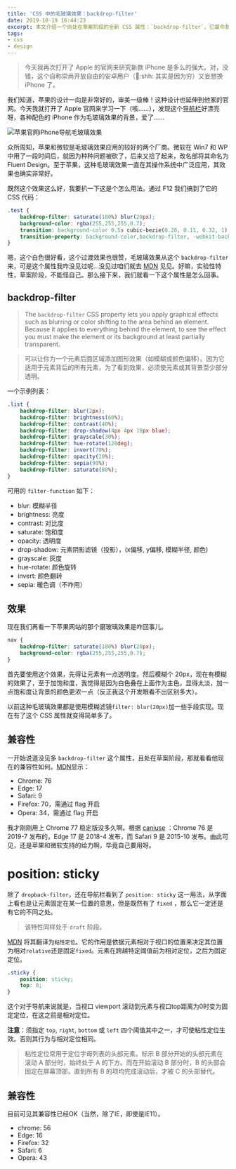 ```yaml
---
title: 'CSS 中的毛玻璃效果：backdrop-filter'
date: 2019-10-19 16:44:23
excerpt: 本文介绍一个尚处在草案阶段的全新 CSS 属性：`backdrop-filter`，它最令我心仪的应用就是毛玻璃效果。
tags:
- css
- design
---
```


> 今天我再次打开了 Apple 的官网来研究新款 iPhone 是多么的强大。对，没错，这个自称崇尚开放自由的安卓用户（🤫:shh: 其实是因为穷）又妄想换 iPhone 了。

我们知道，苹果的设计一向是非常好的，审美一级棒！这种设计也延伸到他家的官网。今天我就打开了 Apple 官网来学习一下（咳……），发现这个[导航栏](https://www.apple.com/cn/iphone-11/specs/)好漂亮呀，各种配色的 iPhone 作为毛玻璃效果的背景，爱了……

![苹果官网iPhone导航毛玻璃效果](/blog/images/iPhone-site-nav.png)

众所周知，苹果和微软是毛玻璃效果应用的较好的两个厂商。微软在 Win7 和 WP 中用了一段时间后，就因为种种问题被砍了，后来又拾了起来，改名部将其命名为 Fluent Design。至于苹果，这种毛玻璃效果一直在其操作系统中广泛应用，其效果也确实非常好。

既然这个效果这么好，我要扒一下这是个怎么用法。通过 F12 我们搞到了它的 CSS 代码：

```css
.test {
    backdrop-filter: saturate(180%) blur(20px);
    background-color: rgba(255,255,255,0.7);
    transition: background-color 0.5s cubic-bezie(0.28, 0.11, 0.32, 1);
    transition-property: background-color,backdrop-filter, -webkit-backdrop-filter;
}
```

嗯，这个白色很好看，这个过渡效果也很赞，毛玻璃效果从这个 `backdrop-filter` 来，可是这个属性我咋没见过呢...没见过咱们就去 [MDN](https://developer.mozilla.org/zh-CN/docs/Web/CSS/backdrop-filter) 见见。好嘛，实验性特性，草案阶段，不能怪自己。那么接下来，我们就看一下这个属性是怎么回事。

## backdrop-filter

> The `backdrop-filter` CSS property lets you apply graphical effects such as blurring or color shifting to the area behind an element. Because it applies to everything behind the element, to see the effect you must make the element or its background at least partially transparent.

> 可以让你为一个元素后面区域添加图形效果（如模糊或颜色偏移）。因为它适用于元素背后的所有元素，为了看到效果，必须使元素或其背景至少部分透明。

一个示例列表：

```css
.list {
    backdrop-filter: blur(2px);
    backdrop-filter: brightness(60%);
    backdrop-filter: contrast(40%);
    backdrop-filter: drop-shadow(4px 4px 10px blue);
    backdrop-filter: grayscale(30%);
    backdrop-filter: hue-rotate(120deg);
    backdrop-filter: invert(70%);
    backdrop-filter: opacity(20%);
    backdrop-filter: sepia(90%);
    backdrop-filter: saturate(80%);
}
```

可用的 `filter-function` 如下：

- blur: 模糊半径
- brightness: 亮度
- contrast: 对比度
- saturate: 饱和度
- opacity: 透明度
- drop-shadow: 元素阴影滤镜（投影），(x偏移, y偏移, 模糊半径, 颜色)
- grayscale: 灰度
- hue-rotate: 颜色旋转
- invert: 颜色翻转
- sepia: 暖色调（不咋用）

## 效果

现在我们再看一下苹果网站的那个磨玻璃效果是咋回事儿。

```css
nav {
    backdrop-filter: saturate(180%) blur(20px);
    background-color: rgba(255,255,255,0.7);
}
```

首先要使用这个效果，先得让元素有一点透明度。然后模糊个 20px，现在有模糊的效果了，至于加饱和度，我觉得是因为白色叠在上面作为主色，显得太淡，加一点饱和度让背景的颜色更浓一点（反正我这个开发眼看不出区别多大）。

以前这种毛玻璃效果都是使用模糊滤镜`filter: blur(20px)`加一些手段实现。现在有了这个 CSS 属性就变得简单多了。

## 兼容性

一开始说道没见多 `backdrop-filter` 这个属性，且处在草案阶段，那就看看他现在的兼容性如何。[MDN](https://developer.mozilla.org/en-US/docs/Web/CSS/backdrop-filter#Browser_compatibility)显示：

- Chrome: 76
- Edge: 17
- Safari: 9
- Firefox: 70，需通过 flag 开启
- Opera: 34，需通过 flag 开启

我才刚刚用上 Chrome 77 稳定版没多久啊。根据 [caniuse](https://caniuse.com/#search=backdrop-filter) ：Chrome 76 是 2019-7 发布的，Edge 17 是 2018-4 发布，而 Safari 9 是 2015-10 发布。由此可见，还是苹果和微软支持的给力啊，毕竟自己要用呀。

# position: sticky

除了 `dropback-filter`，还在导航栏看到了 `position: sticky` 这一用法，从字面上看也是让元素固定在某一位置的意思，但是既然有了 `fixed` ，那么它一定还是有它的不同之处。

> 该特性同样处于 `draft` 阶段。

[MDN](https://developer.mozilla.org/zh-CN/docs/Web/CSS/position#Sticky_positioning) 将其翻译为`粘性定位`。它的作用是依据元素相对于视口的位置来决定其位置为相对`relative`还是固定`fixed`。元素在跨越特定阈值前为相对定位，之后为固定定位。

```css
.sticky {
    position: sticky;
    top: 0;
}
```

这个对于导航来说就是，当视口 viewport 滚动到元素与视口top距离为0时变为固定定位，在这之前是相对定位。

**注意**：须指定 `top`, `right`, `bottom` 或 `left` 四个阈值其中之一，才可使粘性定位生效。否则其行为与相对定位相同。

> 粘性定位常用于定位字母列表的头部元素。标示 B 部分开始的头部元素在滚动 A 部分时，始终处于 A 的下方。而在开始滚动 B 部分时，B 的头部会固定在屏幕顶部，直到所有 B 的项均完成滚动后，才被 C 的头部替代。

## 兼容性

目前可见其兼容性已经OK（当然，除了IE，即使是IE11）。

- chrome: 56
- Edge: 16
- Firefox: 32
- Safari: 6
- Opera: 43